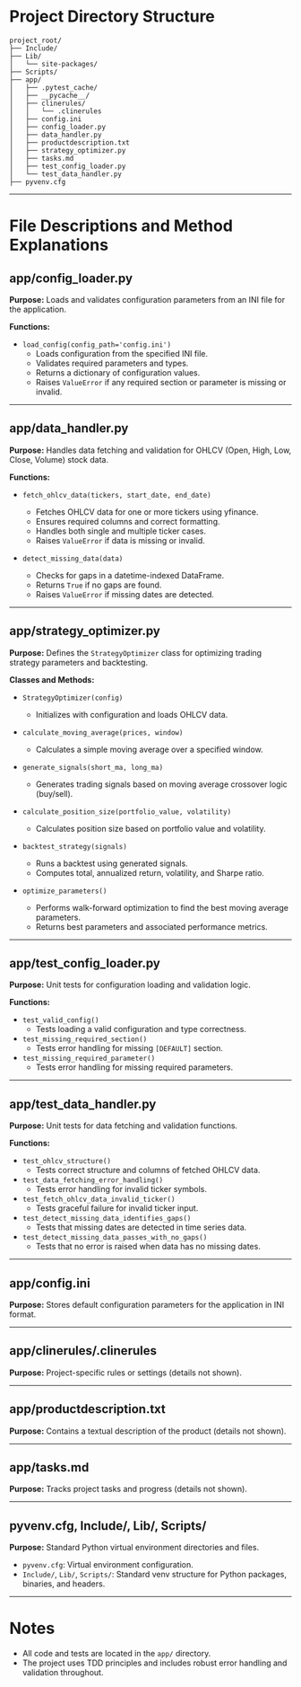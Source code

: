 # Project Directory Structure

```
project_root/
├── Include/
├── Lib/
│   └── site-packages/
├── Scripts/
├── app/
│   ├── .pytest_cache/
│   ├── __pycache__/
│   ├── clinerules/
│   │   └── .clinerules
│   ├── config.ini
│   ├── config_loader.py
│   ├── data_handler.py
│   ├── productdescription.txt
│   ├── strategy_optimizer.py
│   ├── tasks.md
│   ├── test_config_loader.py
│   └── test_data_handler.py
├── pyvenv.cfg
```

---

# File Descriptions and Method Explanations

## app/config_loader.py
**Purpose:**
Loads and validates configuration parameters from an INI file for the application.

**Functions:**
- `load_config(config_path='config.ini')`
  - Loads configuration from the specified INI file.
  - Validates required parameters and types.
  - Returns a dictionary of configuration values.
  - Raises `ValueError` if any required section or parameter is missing or invalid.

---

## app/data_handler.py
**Purpose:**
Handles data fetching and validation for OHLCV (Open, High, Low, Close, Volume) stock data.

**Functions:**
- `fetch_ohlcv_data(tickers, start_date, end_date)`
  - Fetches OHLCV data for one or more tickers using yfinance.
  - Ensures required columns and correct formatting.
  - Handles both single and multiple ticker cases.
  - Raises `ValueError` if data is missing or invalid.

- `detect_missing_data(data)`
  - Checks for gaps in a datetime-indexed DataFrame.
  - Returns `True` if no gaps are found.
  - Raises `ValueError` if missing dates are detected.

---

## app/strategy_optimizer.py
**Purpose:**
Defines the `StrategyOptimizer` class for optimizing trading strategy parameters and backtesting.

**Classes and Methods:**
- `StrategyOptimizer(config)`
  - Initializes with configuration and loads OHLCV data.

- `calculate_moving_average(prices, window)`
  - Calculates a simple moving average over a specified window.

- `generate_signals(short_ma, long_ma)`
  - Generates trading signals based on moving average crossover logic (buy/sell).

- `calculate_position_size(portfolio_value, volatility)`
  - Calculates position size based on portfolio value and volatility.

- `backtest_strategy(signals)`
  - Runs a backtest using generated signals.
  - Computes total, annualized return, volatility, and Sharpe ratio.

- `optimize_parameters()`
  - Performs walk-forward optimization to find the best moving average parameters.
  - Returns best parameters and associated performance metrics.

---

## app/test_config_loader.py
**Purpose:**
Unit tests for configuration loading and validation logic.

**Functions:**
- `test_valid_config()`
  - Tests loading a valid configuration and type correctness.
- `test_missing_required_section()`
  - Tests error handling for missing `[DEFAULT]` section.
- `test_missing_required_parameter()`
  - Tests error handling for missing required parameters.

---

## app/test_data_handler.py
**Purpose:**
Unit tests for data fetching and validation functions.

**Functions:**
- `test_ohlcv_structure()`
  - Tests correct structure and columns of fetched OHLCV data.
- `test_data_fetching_error_handling()`
  - Tests error handling for invalid ticker symbols.
- `test_fetch_ohlcv_data_invalid_ticker()`
  - Tests graceful failure for invalid ticker input.
- `test_detect_missing_data_identifies_gaps()`
  - Tests that missing dates are detected in time series data.
- `test_detect_missing_data_passes_with_no_gaps()`
  - Tests that no error is raised when data has no missing dates.

---

## app/config.ini
**Purpose:**
Stores default configuration parameters for the application in INI format.

---

## app/clinerules/.clinerules
**Purpose:**
Project-specific rules or settings (details not shown).

---

## app/productdescription.txt
**Purpose:**
Contains a textual description of the product (details not shown).

---

## app/tasks.md
**Purpose:**
Tracks project tasks and progress (details not shown).

---

## pyvenv.cfg, Include/, Lib/, Scripts/
**Purpose:**
Standard Python virtual environment directories and files.
- `pyvenv.cfg`: Virtual environment configuration.
- `Include/`, `Lib/`, `Scripts/`: Standard venv structure for Python packages, binaries, and headers.

---

# Notes
- All code and tests are located in the `app/` directory.
- The project uses TDD principles and includes robust error handling and validation throughout.
